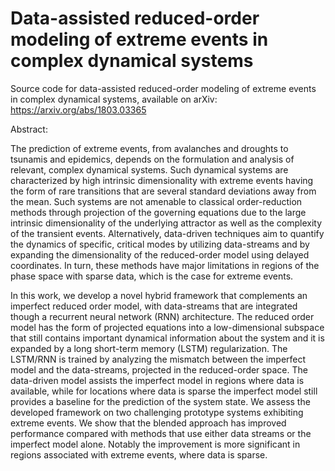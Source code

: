 # Data-assisted reduced-order modeling of extreme events in complex dynamical systems
Source code for data-assisted reduced-order modeling of extreme events in complex dynamical systems, available on arXiv: https://arxiv.org/abs/1803.03365

Abstract:

The prediction of extreme events, from avalanches and droughts to tsunamis and epidemics, depends on the formulation and analysis of relevant, complex dynamical systems. Such dynamical systems are characterized by high intrinsic dimensionality with  extreme events having the form of rare transitions that are several standard deviations away from the mean. Such systems are not amenable to classical order-reduction methods through projection of the governing equations due to the large intrinsic dimensionality of the underlying attractor as well as  the complexity of the transient events. Alternatively, data-driven techniques aim to quantify the dynamics of specific, critical modes by utilizing data-streams and  by expanding the dimensionality of the reduced-order model using delayed coordinates. In turn, these methods have major limitations in regions of the phase space with sparse data, which is the case for extreme events.
	
In this work, we develop a novel hybrid framework that complements an imperfect reduced order model, with data-streams that are integrated though a recurrent neural network (RNN) architecture. The reduced order model has the form of projected equations into a low-dimensional subspace that still contains important dynamical information about the system and it is expanded by a long short-term memory (LSTM) regularization. The LSTM/RNN is trained by analyzing the mismatch between the imperfect model and the data-streams, projected in the reduced-order space. The  data-driven model assists the imperfect model in regions where data is available, while for locations where data is sparse  the imperfect model still provides a baseline for the prediction of the system state. We assess the developed framework on two challenging prototype systems exhibiting extreme events. We  show that the blended approach has improved performance compared with methods that use either data streams or the imperfect model alone. Notably the  improvement is more significant in regions associated with extreme events, where data is sparse.
